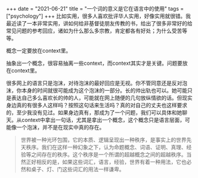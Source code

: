 +++ 
date = "2021-06-21"
title = "一个词的意义是它在语言中的使用"
tags = ["psychology"]
+++
比如实用，很多人喜欢批评华人实用，好像实用就很错。我最近读了一本非常实用，讲如何给非基督徒朋友传教的书，给出了很多非常好的给常见问题的参考回应，诸如为什么那么多宗教，肯定都各有好处；为什么受苦等等。

概念一定要放在context里。

抽象出一个概念，很容易抽离一些context，而context其实才是关键。问题要放在context里。

很多网上的语言只是泡沫，对待泡沫的最好回应是无视。你不管同意还是反对泡沫，你本身的时间就很可能成为这个泡沫的一部分。长的帅出轨也可以。她可能只是表达自己多么喜欢长的帅的人，可能就在网上随便的几句放纵情欲的话。但现实身边真的有很多人这样吗？按照这句话来生活吗？真的对自己的丈夫也这样要求的，至少我没有见过。如果身边真有，那成为了一个问题，我们可以具体和她聊天。从context中拿出一句话，尤其是拿出一个概念，这个概念只是语言层面，可能像一个泡沫，并不是在现实中真的存在。

> 世界被一种光环包围，它的本质、逻辑呈现出一种秩序，是事实上的世界先天秩序。我们在这样一种幻象之下，认为命题概念、词语、证明、真理、经验等之间存在的秩序。这个秩序是一个所谓的超越概念之间的超越秩序。当然正好相反的是，如果这些词汇，语言，经验，世界有着一种用法，它也必然和桌子、灯、门这些词汇的用法一样谦卑。
